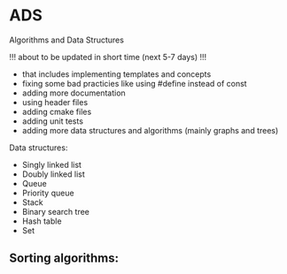 # ADS
Algorithms and Data Structures

!!! about to be updated in short time (next 5-7 days) !!!

 - that includes implementing templates and concepts
 - fixing some bad practicies like using #define instead of const
 - adding more documentation
 - using header files
 - adding cmake files
 - adding unit tests
 - adding more data structures and algorithms (mainly graphs and trees)
 
Data structures:
 - Singly linked list
 - Doubly linked list
 - Queue
 - Priority queue
 - Stack
 - Binary search tree
 - Hash table
 - Set
 
Sorting algorithms:
 - 
